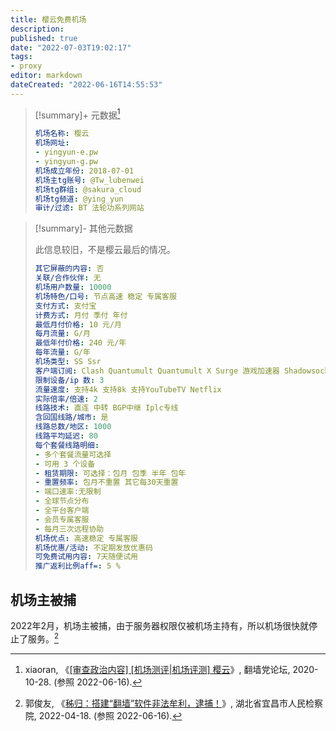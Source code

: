 ```yaml
---
title: 樱云免费机场
description:
published: true
date: "2022-07-03T19:02:17"
tags:
- proxy
editor: markdown
dateCreated: "2022-06-16T14:55:53"
---
```


> [!summary]+ 元数据[^xiaoran]
>
> ```yaml
> 机场名称: 樱云
> 机场网址:
> - yingyun-e.pw
> - yingyun-g.pw
> 机场成立年份: 2018-07-01
> 机场主tg账号: @Tw_lubenwei
> 机场tg群组: @sakura_cloud
> 机场tg频道: @ying_yun
> 审计/过滤: BT 法轮功系列网站 
> ```

[^xiaoran]: xiaoran, 《[[审查政治内容] [机场测评|机场评测] 樱云](https://web.archive.org/web/20220616070422/https://fanqiangdang.com/thread-16204-1-1.html)》, 翻墙党论坛, 2020-10-28. (参照 2022-06-16).

> [!summary]- 其他元数据
>
> 此信息较旧，不是樱云最后的情况。
>
> ```yaml
> 其它屏蔽的内容: 否
> 关联/合作伙伴: 无
> 机场用户数量: 10000
> 机场特色/口号: 节点高速 稳定 专属客服
> 支付方式: 支付宝
> 计费方式: 月付 季付 年付
> 最低月付价格: 10 元/月
> 每月流量: G/月
> 最低年付价格: 240 元/年
> 每年流量: G/年
> 机场类型: SS Ssr
> 客户端订阅: Clash Quantumult Quantumult X Surge 游戏加速器 Shadowsocks
> 限制设备/ip 数: 3
> 流量速度: 支持4k 支持8k 支持YouTubeTV Netflix
> 实际倍率/倍速: 2
> 线路技术: 直连 中转 BGP中继 Iplc专线
> 含回国线路/城市: 是
> 线路总数/地区: 1000
> 线路平均延迟: 80
> 每个套餐线路明细:
> - 多个套餐流量可选择
> - 可用 3 个设备
> - 租赁期限: 可选择：包月 包季 半年 包年
> - 重置频率: 包月不重置 其它每30天重置
> - 端口速率:无限制
> - 全球节点分布
> - 全平台客户端
> - 会员专属客服
> - 每月三次远程协助
> 机场优点: 高速稳定 专属客服
> 机场优惠/活动: 不定期发放优惠码
> 可免费试用内容: 7天随便试用
> 推广返利比例aff=: 5 %
> ```

## 机场主被捕

2022年2月，机场主被捕，由于服务器权限仅被机场主持有，所以机场很快就停止了服务。[^202204]

[^202204]: 郭俊友, 《[秭归：搭建“翻墙”软件非法牟利，逮捕！](https://web.archive.org/web/20220616064641/http://yc.hbjc.gov.cn/yjxw/yasf_74039/202204/t20220425_1702487.shtml)》, 湖北省宜昌市人民检察院, 2022-04-18. (参照 2022-06-16).

